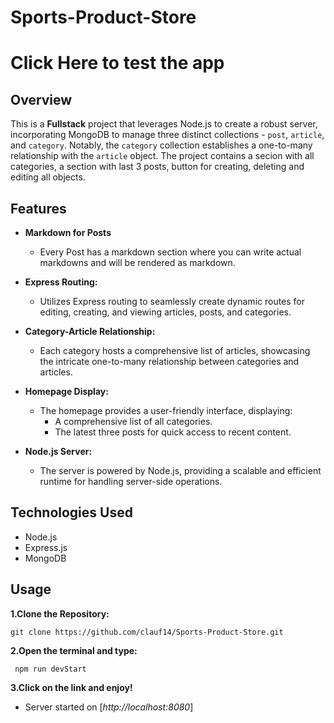 # Sports-Product-Store

# Click Here to test the app 

## Overview

This is a **Fullstack** project that leverages Node.js to create a robust server, incorporating MongoDB to manage three distinct collections - `post`, `article`, and `category`. Notably, the `category` collection establishes a one-to-many relationship with the `article` object. The project contains a secion with all categories, a section with last 3 posts, button for creating, deleting and editing all objects.

## Features
- **Markdown for Posts**
  - Every Post has a markdown section where you can write actual markdowns and will be rendered as markdown.

- **Express Routing:**
  - Utilizes Express routing to seamlessly create dynamic routes for editing, creating, and viewing articles, posts, and categories.

- **Category-Article Relationship:**
  - Each category hosts a comprehensive list of articles, showcasing the intricate one-to-many relationship between categories and articles.

- **Homepage Display:**
  - The homepage provides a user-friendly interface, displaying:
    - A comprehensive list of all categories.
    - The latest three posts for quick access to recent content.

- **Node.js Server:**
  - The server is powered by Node.js, providing a scalable and efficient runtime for handling server-side operations.

## Technologies Used

- Node.js
- Express.js
- MongoDB

## Usage
**1.Clone the Repository:**

   ```git bash
   git clone https://github.com/clauf14/Sports-Product-Store.git
   ```

**2.Open the terminal and type:**

  ```git bash
   npm run devStart
  ```

**3.Click on the link and enjoy!**

  - Server started on [*http://localhost:8080*]

  

